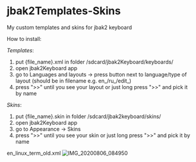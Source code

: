 # jbak2Templates-Skins
My custom templates and skins for jbak2 keyboard



How to install:

*Templates*:
1. put {file_name}.xml in folder /sdcard/jbak2Keyboard/keyboards/
2. open jbak2Keyboard app
3. go to Languages and layouts -> press button next to language/type of layout (should be in filename e.g. en_/ru_/edit_)
4. press ">>" until you see your layout or just long press ">>" and pick it by name

*Skins*:
1. put {file_name}.skin in folder /sdcard/jbak2keyboard/skins/
2. open jbak2Keyboard app
3. go to Appearance -> Skins
4. press ">>" until you see your skin or just long press ">>" and pick it by name

en_linux_term_old.xml
![IMG_20200806_084950](https://user-images.githubusercontent.com/60652075/97947703-0c7bbd00-1dc9-11eb-8027-60e40872ca67.jpg)
